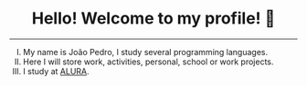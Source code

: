 <h1 align="center">Hello! Welcome to my profile! 👋</h1> 
<hr>
<ol type="I">
  <li>My name is João Pedro, I study several programming languages.</li>
  <li>Here I will store work, activities, personal, school or work projects.</li>
  <li>I study at <a href="https://www.alura.com.br/?utm_term=alura&utm_campaign=%5BSearch%5D+%5BPerformance%5D+-+Institucional&utm_source=adwords&utm_medium=ppc&hsa_acc=7964138385&hsa_cam=386166608&hsa_grp=21666755648&hsa_ad=609948692827&hsa_src=g&hsa_tgt=kwd-300088401&hsa_kw=alura&hsa_mt=e&hsa_net=adwords&hsa_ver=3&gad_source=1&gclid=CjwKCAjwxLKxBhA7EiwAXO0R0O0fu3xFJnpVWf-cnrAzy_Cy6_jTuq1q_VNHCnELaAvbT7lMAh5smBoCK5EQAvD_BwE">ALURA</a>.</li>
</ol>

